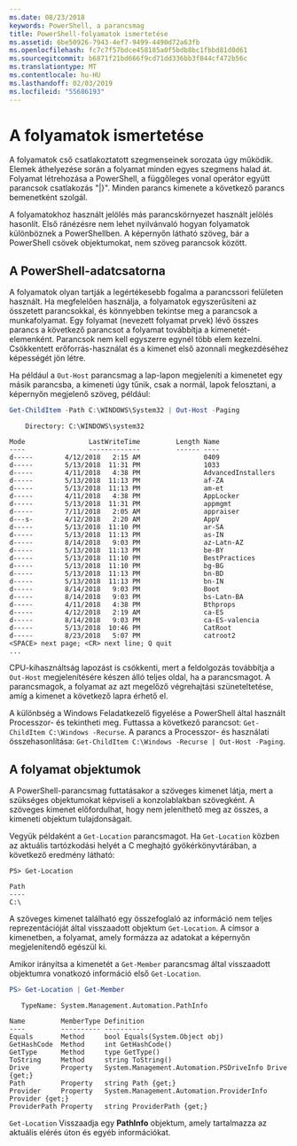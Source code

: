 ```yaml
---
ms.date: 08/23/2018
keywords: PowerShell, a parancsmag
title: PowerShell-folyamatok ismertetése
ms.assetid: 6be50926-7943-4ef7-9499-4490d72a63fb
ms.openlocfilehash: fc7c7f57bdce458185a0f5bdb8bc1fbbd81d0d61
ms.sourcegitcommit: b6871f21bd666f9cd71dd336bb3f844cf472b56c
ms.translationtype: MT
ms.contentlocale: hu-HU
ms.lasthandoff: 02/03/2019
ms.locfileid: "55686193"
---
```

# <a name="understanding-pipelines"></a>A folyamatok ismertetése

A folyamatok cső csatlakoztatott szegmenseinek sorozata úgy működik. Elemek áthelyezése során a folyamat minden egyes szegmens halad át. Folyamat létrehozása a PowerShell, a függőleges vonal operátor együtt parancsok csatlakozás "|}". Minden parancs kimenete a következő parancs bemenetként szolgál.

A folyamatokhoz használt jelölés más parancskörnyezet használt jelölés hasonlít. Első ránézésre nem lehet nyilvánvaló hogyan folyamatok különböznek a PowerShellben. A képernyőn látható szöveg, bár a PowerShell csövek objektumokat, nem szöveg parancsok között.

## <a name="the-powershell-pipeline"></a>A PowerShell-adatcsatorna

A folyamatok olyan tartják a legértékesebb fogalma a parancssori felületen használt. Ha megfelelően használja, a folyamatok egyszerűsíteni az összetett parancsokkal, és könnyebben tekintse meg a parancsok a munkafolyamat. Egy folyamat (nevezett folyamat prvek) lévő összes parancs a következő parancsot a folyamat továbbítja a kimenetét-elemenként. Parancsok nem kell egyszerre egynél több elem kezelni. Csökkentett erőforrás-használat és a kimenet első azonnali megkezdéséhez képességét jön létre.

Ha például a `Out-Host` parancsmag a lap-lapon megjeleníti a kimenetet egy másik parancsba, a kimeneti úgy tűnik, csak a normál, lapok felosztani, a képernyőn megjelenő szöveg, például:

```powershell
Get-ChildItem -Path C:\WINDOWS\System32 | Out-Host -Paging
```

```Output
    Directory: C:\WINDOWS\system32

Mode                LastWriteTime         Length Name
----                -------------         ------ ----
d-----        4/12/2018   2:15 AM                0409
d-----        5/13/2018  11:31 PM                1033
d-----        4/11/2018   4:38 PM                AdvancedInstallers
d-----        5/13/2018  11:13 PM                af-ZA
d-----        5/13/2018  11:13 PM                am-et
d-----        4/11/2018   4:38 PM                AppLocker
d-----        5/13/2018  11:31 PM                appmgmt
d-----        7/11/2018   2:05 AM                appraiser
d---s-        4/12/2018   2:20 AM                AppV
d-----        5/13/2018  11:10 PM                ar-SA
d-----        5/13/2018  11:13 PM                as-IN
d-----        8/14/2018   9:03 PM                az-Latn-AZ
d-----        5/13/2018  11:13 PM                be-BY
d-----        5/13/2018  11:10 PM                BestPractices
d-----        5/13/2018  11:10 PM                bg-BG
d-----        5/13/2018  11:13 PM                bn-BD
d-----        5/13/2018  11:13 PM                bn-IN
d-----        8/14/2018   9:03 PM                Boot
d-----        8/14/2018   9:03 PM                bs-Latn-BA
d-----        4/11/2018   4:38 PM                Bthprops
d-----        4/12/2018   2:19 AM                ca-ES
d-----        8/14/2018   9:03 PM                ca-ES-valencia
d-----        5/13/2018  10:46 PM                CatRoot
d-----        8/23/2018   5:07 PM                catroot2
<SPACE> next page; <CR> next line; Q quit
...
```

CPU-kihasználtság lapozást is csökkenti, mert a feldolgozás továbbítja a `Out-Host` megjelenítésére készen álló teljes oldal, ha a parancsmagot. A parancsmagok, a folyamat az azt megelőző végrehajtási szüneteltetése, amíg a kimenet a következő lapra érhető el.

A különbség a Windows Feladatkezelő figyelése a PowerShell által használt Processzor- és tekintheti meg. Futtassa a következő parancsot: `Get-ChildItem C:\Windows -Recurse`. A parancs a Processzor- és használati összehasonlítása: `Get-ChildItem C:\Windows -Recurse | Out-Host -Paging`.

## <a name="objects-in-the-pipeline"></a>A folyamat objektumok

A PowerShell-parancsmag futtatásakor a szöveges kimenet látja, mert a szükséges objektumokat képviseli a konzolablakban szövegként. A szöveges kimenet előfordulhat, hogy nem jeleníthető meg az összes, a kimeneti objektum tulajdonságait.

Vegyük példaként a `Get-Location` parancsmagot. Ha `Get-Location` közben az aktuális tartózkodási helyét a C meghajtó gyökérkönyvtárában, a következő eredmény látható:

```
PS> Get-Location

Path
----
C:\
```

A szöveges kimenet található egy összefoglaló az információ nem teljes reprezentációját által visszaadott objektum `Get-Location`. A címsor a kimenetben, a folyamat, amely formázza az adatokat a képernyőn megjelenítendő egészül ki.

Amikor irányítsa a kimenetét a `Get-Member` parancsmag által visszaadott objektumra vonatkozó információ első `Get-Location`.

```powershell
PS> Get-Location | Get-Member
```

```Output
   TypeName: System.Management.Automation.PathInfo

Name         MemberType Definition
----         ---------- ----------
Equals       Method     bool Equals(System.Object obj)
GetHashCode  Method     int GetHashCode()
GetType      Method     type GetType()
ToString     Method     string ToString()
Drive        Property   System.Management.Automation.PSDriveInfo Drive {get;}
Path         Property   string Path {get;}
Provider     Property   System.Management.Automation.ProviderInfo Provider {get;}
ProviderPath Property   string ProviderPath {get;}
```

`Get-Location` Visszaadja egy **PathInfo** objektum, amely tartalmazza az aktuális elérés úton és egyéb információkat.
